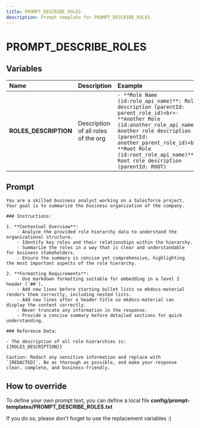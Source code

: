 ```yaml
---
title: PROMPT_DESCRIBE_ROLES
description: Prompt template for PROMPT_DESCRIBE_ROLES
---
```


# PROMPT_DESCRIBE_ROLES

## Variables
| Name | Description | Example |
| :------|:-------------|:---------|
| **ROLES_DESCRIPTION** | Description of all roles of the org | `- **Role Name (id:role_api_name)**: Role description (parentId: parent_role_id)<br>- **Another Role (id:another_role_api_name)**: Another role description (parentId: another_parent_role_id)<br> - **Root Role (id:root_role_api_name)**: Root role description (parentId: ROOT)` |

## Prompt

```
You are a skilled business analyst working on a Salesforce project. Your goal is to summarize the business organization of the company.

### Instructions:

1. **Contextual Overview**:
    - Analyze the provided role hierarchy data to understand the organizational structure.
    - Identify key roles and their relationships within the hierarchy.
    - Summarize the roles in a way that is clear and understandable for business stakeholders.
    - Ensure the summary is concise yet comprehensive, highlighting the most important aspects of the role hierarchy.

2. **Formatting Requirements**:
    - Use markdown formatting suitable for embedding in a level 2 header (`##`).
    - Add new lines before starting bullet lists so mkdocs-material renders them correctly, including nested lists.
    - Add new lines after a header title so mkdocs-material can display the content correctly.
    - Never truncate any information in the response.
    - Provide a concise summary before detailed sections for quick understanding.

### Reference Data:

- The description of all role hierarchies is:
{{ROLES_DESCRIPTION}}

Caution: Redact any sensitive information and replace with `[REDACTED]`. Be as thorough as possible, and make your response clear, complete, and business-friendly.

```

## How to override

To define your own prompt text, you can define a local file **config/prompt-templates/PROMPT_DESCRIBE_ROLES.txt**

If you do so, please don't forget to use the replacement variables :)
